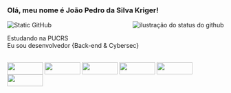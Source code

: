 



### Olá, meu nome é João Pedro da Silva Kriger!


<img src="https://img.shields.io/static/v1?label=Overview&message=João Pedro&color=f8efd4&style=for-the-badge&logo=GitHub" alt="Static GitHub"></li>
<img align='right' src="https://github-readme-stats.vercel.app/api?username=sillysecret&show_icons=true&title_color=783c00&text_color=af552e&icon_color=783c00&bg_color=f8efd4&cache_seconds=2300" alt="ilustração do status do github"></li>



<p>Estudando na PUCRS<br/> Eu sou desenvolvedor {Back-end & Cybersec}</p>




<div style="display: inline_block"><br>
  <img align="center" padding="4px8px" border-radius="5px" height="28" width="83" src="https://img.shields.io/badge/Rust-000000?style=for-the-badge&logo=rust&logoColor=white">
  <img align="center"  padding="4px8px" border-radius="5px" height="28" width="83" src="https://img.shields.io/badge/Spring-6DB33F?style=for-the-badge&logo=spring&logoColor=white">
  <img align="center"  height="28" width="83"  padding="4px8px" border-radius="5px" src="https://img.shields.io/badge/Java-ED8B00?style=for-the-badge&logo=openjdk&logoColor=white">
  <img align="center"  height="28" width="83"  padding="4px8px" border-radius="5px" src="https://img.shields.io/badge/C-00599C?style=for-the-badge&logo=c&logoColor=white">
  <img align="center"  height="28" width="83"  padding="4px8px" border-radius="5px" src="https://img.shields.io/badge/JavaScript-323330?style=for-the-badge&logo=javascript&logoColor=F7DF1E">
  <img align="center"  height="28" width="83"   padding="4px8px" border-radius="5px" src="https://img.shields.io/badge/Arch_Linux-1793D1?style=for-the-badge&logo=arch-linux&logoColor=white">
</div>
  


